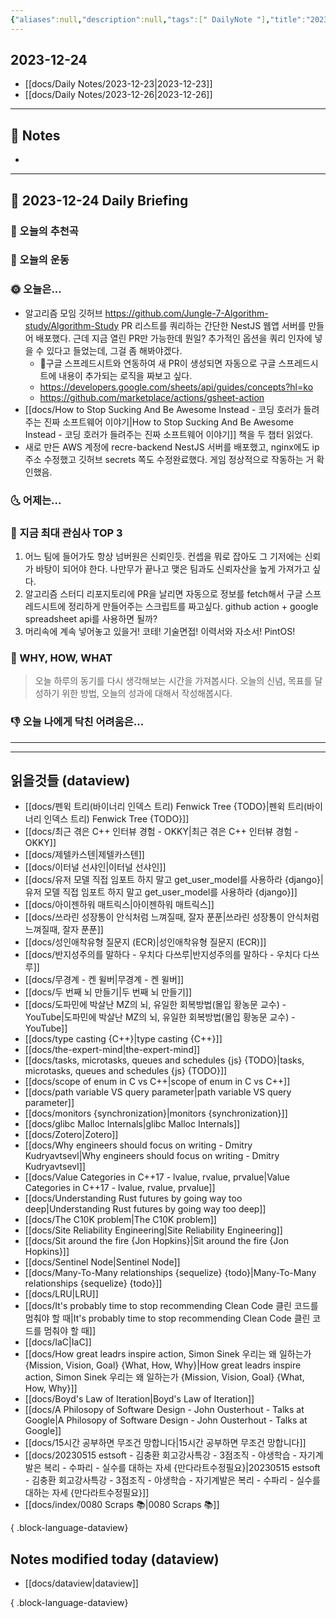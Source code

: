 ```yaml
---
{"aliases":null,"description":null,"tags":[" DailyNote "],"title":"2023-12-24","created":"2023-12-24T17:10:56","updated":"2023-12-30T14:15:47","dg-publish":true,"permalink":"/docs/Daily Notes/2023-12-24/","dgPassFrontmatter":true}
---
```



## 2023-12-24

- [[docs/Daily Notes/2023-12-23\|2023-12-23]] 
- [[docs/Daily Notes/2023-12-26\|2023-12-26]]

---

## 📝 Notes

- 


---

## 📅 2023-12-24 Daily Briefing

### 🎵 오늘의 추천곡

### 🏃 오늘의 운동

### 🌞 오늘은...

- 알고리즘 모임 깃허브 <https://github.com/Jungle-7-Algorithm-study/Algorithm-Study> PR 리스트를 쿼리하는 간단한 NestJS 웹앱 서버를 만들어 배포했다. 근데 지금 열린 PR만 가능한데 뭔일? 추가적인 옵션을 쿼리 인자에 넣을 수 있다고 들었는데, 그걸 좀 해봐야겠다. 
	- 구글 스프레드시트와 연동하여 새 PR이 생성되면 자동으로 구글 스프레드시트에 내용이 추가되는 로직을 짜보고 싶다. 
	- <https://developers.google.com/sheets/api/guides/concepts?hl=ko>
	- <https://github.com/marketplace/actions/gsheet-action>
- [[docs/How to Stop Sucking And Be Awesome Instead - 코딩 호러가 들려주는 진짜 소프트웨어 이야기\|How to Stop Sucking And Be Awesome Instead - 코딩 호러가 들려주는 진짜 소프트웨어 이야기]] 책을 두 챕터 읽었다. 
- 새로 만든 AWS 계정에 recre-backend NestJS 서버를 배포했고, nginx에도 ip주소 수정했고 깃허브 secrets 쪽도 수정완료했다. 게임 정상적으로 작동하는 거 확인했음.

### 🌜 어제는...

### 🧠 지금 최대 관심사 TOP 3

1. 어느 팀에 들어가도 항상 넘버원은 신뢰인듯. 컨셉을 뭐로 잡아도 그 기저에는 신뢰가 바탕이 되어야 한다. 나만무가 끝나고 맺은 팀과도 신뢰자산을 높게 가져가고 싶다.
2. 알고리즘 스터디 리포지토리에 PR을 날리면 자동으로 정보를 fetch해서 구글 스프레드시트에 정리하게 만들어주는 스크립트를 짜고싶다. github action + google spreadsheet api를 사용하면 될까?
3. 머리속에 계속 넣어놓고 있을거! 코테! 기술면접! 이력서와 자소서! PintOS!

### 🚀 WHY, HOW, WHAT

> 오늘 하루의 동기를 다시 생각해보는 시간을 가져봅시다. 오늘의 신념, 목표를 달성하기 위한 방법, 오늘의 성과에 대해서 작성해봅시다.

### 👎 오늘 나에게 닥친 어려움은...

---

---

## 읽을것들 (dataview)

- [[docs/펜윅 트리(바이너리 인덱스 트리) Fenwick Tree {TODO}\|펜윅 트리(바이너리 인덱스 트리) Fenwick Tree {TODO}]]
- [[docs/최근 겪은 C++ 인터뷰 경험 - OKKY\|최근 겪은 C++ 인터뷰 경험 - OKKY]]
- [[docs/제텔카스텐\|제텔카스텐]]
- [[docs/이터널 선샤인\|이터널 선샤인]]
- [[docs/유저 모델 직접 임포트 하지 말고 get_user_model를 사용하라 {django}\|유저 모델 직접 임포트 하지 말고 get_user_model를 사용하라 {django}]]
- [[docs/아이젠하워 매트릭스\|아이젠하워 매트릭스]]
- [[docs/쓰라린 성장통이 안식처럼 느껴질때, 잘자 푼푼\|쓰라린 성장통이 안식처럼 느껴질때, 잘자 푼푼]]
- [[docs/성인애착유형 질문지 (ECR)\|성인애착유형 질문지 (ECR)]]
- [[docs/반지성주의를 말하다 - 우치다 다쓰루\|반지성주의를 말하다 - 우치다 다쓰루]]
- [[docs/무경계 - 켄 윌버\|무경계 - 켄 윌버]]
- [[docs/두 번째 뇌 만들기\|두 번째 뇌 만들기]]
- [[docs/도파민에 박살난 MZ의 뇌, 유일한 회복방법(몰입 황농문 교수) - YouTube\|도파민에 박살난 MZ의 뇌, 유일한 회복방법(몰입 황농문 교수) - YouTube]]
- [[docs/type casting {C++}\|type casting {C++}]]
- [[docs/the-expert-mind\|the-expert-mind]]
- [[docs/tasks, microtasks, queues and schedules {js} {TODO}\|tasks, microtasks, queues and schedules {js} {TODO}]]
- [[docs/scope of enum in C vs C++\|scope of enum in C vs C++]]
- [[docs/path variable VS query parameter\|path variable VS query parameter]]
- [[docs/monitors {synchronization}\|monitors {synchronization}]]
- [[docs/glibc Malloc Internals\|glibc Malloc Internals]]
- [[docs/Zotero\|Zotero]]
- [[docs/Why engineers should focus on writing - Dmitry Kudryavtsevl\|Why engineers should focus on writing - Dmitry Kudryavtsevl]]
- [[docs/Value Categories in C++17 - lvalue, rvalue, prvalue\|Value Categories in C++17 - lvalue, rvalue, prvalue]]
- [[docs/Understanding Rust futures by going way too deep\|Understanding Rust futures by going way too deep]]
- [[docs/The C10K problem\|The C10K problem]]
- [[docs/Site Reliability Engineering\|Site Reliability Engineering]]
- [[docs/Sit around the fire {Jon Hopkins}\|Sit around the fire {Jon Hopkins}]]
- [[docs/Sentinel Node\|Sentinel Node]]
- [[docs/Many-To-Many relationships {sequelize} {todo}\|Many-To-Many relationships {sequelize} {todo}]]
- [[docs/LRU\|LRU]]
- [[docs/It's probably time to stop recommending Clean Code 클린 코드를 멈춰야 할 때\|It's probably time to stop recommending Clean Code 클린 코드를 멈춰야 할 때]]
- [[docs/IaC\|IaC]]
- [[docs/How great leadrs inspire action, Simon Sinek 우리는 왜 일하는가 {Mission, Vision, Goal} {What, How, Why}\|How great leadrs inspire action, Simon Sinek 우리는 왜 일하는가 {Mission, Vision, Goal} {What, How, Why}]]
- [[docs/Boyd's Law of Iteration\|Boyd's Law of Iteration]]
- [[docs/A Philosopy of Software Design - John Ousterhout - Talks at Google\|A Philosopy of Software Design - John Ousterhout - Talks at Google]]
- [[docs/15시간 공부하면 무조건 망합니다\|15시간 공부하면 무조건 망합니다]]
- [[docs/20230515 estsoft - 김충환 회고강사특강 - 3점조직 - 야생학습 - 자기계발은 복리 - 수파리 - 실수를 대하는 자세 {만다라트수정필요}\|20230515 estsoft - 김충환 회고강사특강 - 3점조직 - 야생학습 - 자기계발은 복리 - 수파리 - 실수를 대하는 자세 {만다라트수정필요}]]
- [[docs/index/0080 Scraps 📚\|0080 Scraps 📚]]

{ .block-language-dataview}

## Notes modified today (dataview)

- [[docs/dataview\|dataview]]

{ .block-language-dataview}
